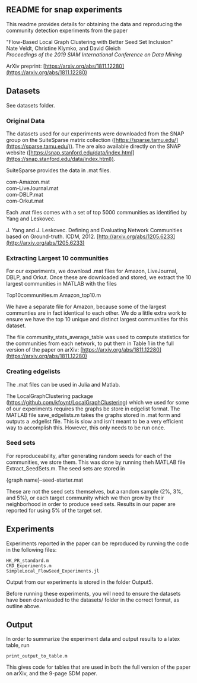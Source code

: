 ## README for snap experiments

This readme provides details for obtaining the data and reproducing the community detection experiments from the paper

"Flow-Based Local Graph Clustering with Better Seed Set Inclusion"  
Nate Veldt, Christine Klymko, and David Gleich  
*Proceedings of the 2019 SIAM International Conference on Data Mining*

ArXiv preprint: [https://arxiv.org/abs/1811.12280](https://arxiv.org/abs/1811.12280)

## Datasets

See datasets folder. 

### Original Data
The datasets used for our experiments were downloaded from the SNAP group on the SuiteSparse matrix collection ([https://sparse.tamu.edu/](https://sparse.tamu.edu/)). The are also available directly on the SNAP website ([https://snap.stanford.edu/data/index.html](https://snap.stanford.edu/data/index.html)).

SuiteSparse provides the data in .mat files.

com-Amazon.mat  
com-LiveJournal.mat  
com-DBLP.mat  
com-Orkut.mat

Each .mat files comes with a set of top 5000 communities as identified by Yang and Leskovec.

J. Yang and J. Leskovec. Defining and Evaluating Network Communities based 
on Ground-truth. ICDM, 2012.  [http://arxiv.org/abs/1205.6233](http://arxiv.org/abs/1205.6233) 

### Extracting Largest 10 communities

For our experiments, we download .mat files for Amazon, LiveJournal, DBLP, and Orkut. Once these are downloaded and stored, we extract the 10 largest communities in MATLAB with the files

Top10communities.m
Amazon_top10.m

We have a separate file for Amazon, because some of the largest communties are in fact identical to each other. We do a little extra work to ensure we have the top 10 unique and distinct largest communities for this dataset.

The file community_stats_average_table was used to compute statistics for the communities from each network, to put them in Table 1 in the full version of the paper on arXiv: [https://arxiv.org/abs/1811.12280](https://arxiv.org/abs/1811.12280)

### Creating edgelists

The .mat files can be used in Julia and Matlab.

The LocalGraphClustering package (https://github.com/kfoynt/LocalGraphClustering) which we used for some of our experiments requires the graphs be store in edgelist format. The MATLAB file save_edgelists.m takes the graphs stored in .mat form and outputs a .edgelist file. This is slow and isn't meant to be a very efficient way to accomplish this. However, this only needs to be run once.


### Seed sets

For reproduceability, after generating random seeds for each of the communities, we store them. This was done by running theh MATLAB file Extract_SeedSets.m. The seed sets are stored in 

{graph name}-seed-starter.mat


These are not the seed sets themselves, but a random sample (2%, 3%, and 5%), or each target community which we then grow by their neighborhood in order to produce seed sets. Results in our paper are reported for using 5% of the target set.

## Experiments

Experiments reported in the paper can be reproduced by running the code in the following files:

`HK_PR_standard.m`  
`CRD_Experiments.m `  
`SimpleLocal_FlowSeed_Experiments.jl`

Output from our experiments is stored in the folder Output5.

Before running these experiments, you will need to ensure the datasets have been downloaded to the datasets/ folder in the correct format, as outline above.

## Output

In order to summarize the experiment data and output results to a latex table, run

`print_output_to_table.m`

This gives code for tables that are used in both the full version of the paper on arXiv, and the 9-page SDM paper.